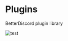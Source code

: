 # Plugins

BetterDiscord plugin library

![test](https://media.discordapp.net/attachments/779800851732234311/858894584737562624/yesmile.gif)
